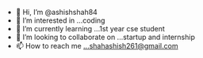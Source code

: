 - 👋 Hi, I’m @ashishshah84
- 👀 I’m interested in ...coding 
- 🌱 I’m currently learning ...1st year cse student
- 💞️ I’m looking to collaborate on ...startup and internship
- 📫 How to reach me ...shahashish261@gmail.com

<!---
ashishshah84/ashishshah84 is a ✨ special ✨ repository because its `README.md` (this file) appears on your GitHub profile.
You can click the Preview link to take a look at your changes.
--->

